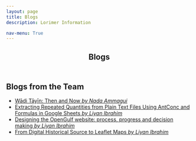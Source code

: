 ```yaml
---
layout: page
title: Blogs
description: Lorimer Information  

nav-menu: True
---
```

<!-- One -->
<section id="one">
	<div class="inner">
		<header class="major">
			<h1>Blogs</h1>
		</header>

<!-- Content -->
<h2 id="content">Blogs from the Team </h2>
<p>
	<ul>
		<li><a href="../July2020Wadiblog" class="link">Wādi Tāyīn: Then and Now <i> by Nada Ammagui</i></a></li>
		<li><a href="../July2020formattingdata" class="link">Extracting Repeated Quantities from Plain Text Files Using AntConc and Formulas in Google Sheets  <i>by Liyan Ibrahim</i></a></li>
		<li><a href="../July2020website" class="link">Designing the OpenGulf website: process, progress and decision making <i>by Liyan Ibrahim</i></a></li>
		<li><a href="../July2020maps" class="link"> From Digital Historical Source to Leaflet Maps <i>by Liyan Ibrahim</i></a></li>

<!-- </p> -->


